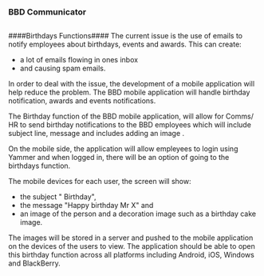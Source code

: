 ### BBD Communicator ###
##
####Birthdays Functions####
The current issue is the use of emails to notify employees about birthdays, events and awards. 
This can create: 

-   a lot of emails flowing in ones inbox 
-   and causing spam emails.

In order to deal with the issue, the development of a mobile application will help reduce the problem. The BBD mobile application will handle birthday notification, awards and events notifications.

The Birthday function of the BBD mobile application, will allow for Comms/ HR to send birthday notifications to the BBD employees which will include subject line, message and includes adding an image .

On the mobile side, the application will allow empleyees to login using Yammer and when logged in, there will be an option of going to the birthdays function.

The mobile devices for each user, the screen will show:

-  the subject " Birthday",
-  the message "Happy birthday Mr X" and
-  an image of the person and a decoration image such as a birthday cake image.

The images will be stored in a server and pushed to the mobile application on the devices of the users to view. The application should be able to open this birthday function across all platforms including Android, iOS, Windows and BlackBerry.
